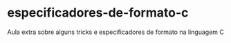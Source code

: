 # especificadores-de-formato-c
Aula extra sobre alguns tricks e especificadores de formato na linguagem C

